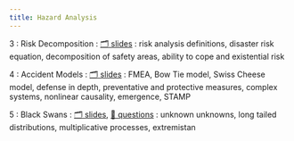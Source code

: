 ```yaml
---
title: Hazard Analysis
---
```


3
: Risk Decomposition
    : [🗂️ slides](https://docs.google.com/presentation/d/1RMZ89VHzVnDhugcrrwvHQnRIw366dMr3JYFC3rkxjL0/edit?usp=sharing)
: risk analysis definitions, disaster risk equation, decomposition of safety areas, ability to cope and existential risk

4
: Accident Models
  : [🗂️ slides](https://docs.google.com/presentation/d/1HquuLs0OTVYvuk0QRCG_6aqWhmMEf7sDBFLvRaEAZL4/edit?usp=sharing)
: FMEA, Bow Tie model, Swiss Cheese model, defense in depth, preventative and protective measures, complex systems, nonlinear causality, emergence, STAMP

5
: Black Swans
  : [🗂️ slides](https://docs.google.com/presentation/d/1rDWQuwdqFPm1ebqnuM9x_H-2ZYGehj6kSp_5LOi6q5E/edit?usp=sharing), [📝 questions](https://www.overleaf.com/read/mfwgrcvtxqhx)
: unknown unknowns, long tailed distributions, multiplicative processes, extremistan
